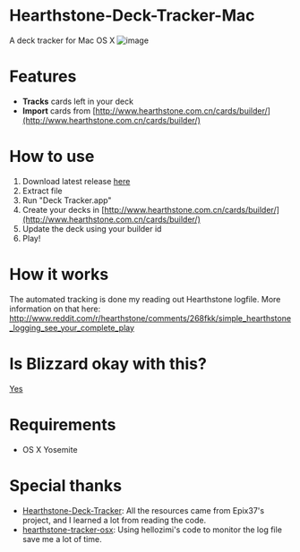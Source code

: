 Hearthstone-Deck-Tracker-Mac
===========
A deck tracker for Mac OS X
![image](https://cloud.githubusercontent.com/assets/553783/5774070/dd436718-9da4-11e4-835c-81410db081fb.png)

Features
=========
- **Tracks** cards left in your deck
- **Import** cards from [http://www.hearthstone.com.cn/cards/builder/](http://www.hearthstone.com.cn/cards/builder/)

How to use
===========

1) Download latest release [here](https://github.com/Jeswang/Hearthstone-Deck-Tracker-Mac/releases)   
2) Extract file   
3) Run "Deck Tracker.app"   
4) Create your decks in [http://www.hearthstone.com.cn/cards/builder/](http://www.hearthstone.com.cn/cards/builder/)   
5) Update the deck using your builder id   
6) Play!

How it works
=============
The automated tracking is done my reading out Hearthstone logfile.
More information on that here:  http://www.reddit.com/r/hearthstone/comments/268fkk/simple_hearthstone_logging_see_your_complete_play

Is Blizzard okay with this?
=============
[Yes](https://twitter.com/bdbrode/status/511151446038179840)

Requirements
=============
- OS X Yosemite

Special thanks
=========
- [Hearthstone-Deck-Tracker](https://github.com/Epix37/Hearthstone-Deck-Tracker): All the resources came from Epix37's project, and I learned a lot from reading the code.
- [hearthstone-tracker-osx](https://github.com/hellozimi/hearthstone-tracker-osx): Using hellozimi's code to monitor the log file save me a lot of time.

